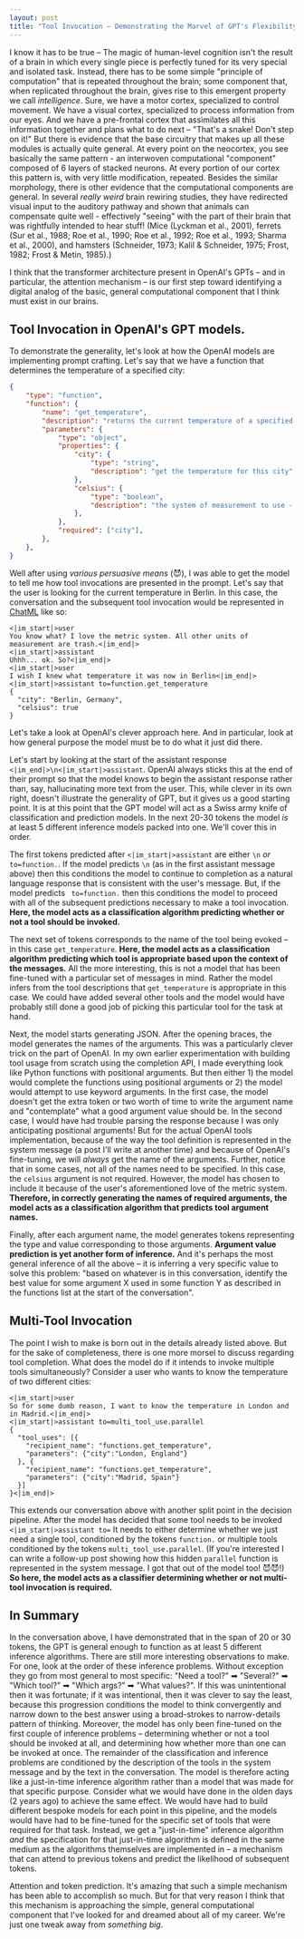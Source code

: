 ```yaml
---
layout: post
title: "Tool Invocation – Demonstrating the Marvel of GPT's Flexibility"
---
```


I know it has to be true – The magic of human-level cognition isn't the result of a brain in which every single piece is perfectly tuned for its very special and isolated task. Instead, there has to be some simple "principle of computation" that is repeated throughout the brain; some component that, when replicated throughout the brain, gives rise to this emergent property we call _intelligence_. Sure, we have a motor cortex, specialized to control movement. We have a visual cortex, specialized to process information from our eyes. And we have a pre-frontal cortex that assimilates all this information together and plans what to do next – "That's a snake! Don't step on it!" But there is evidence that the base circuitry that makes up all these modules is actually quite general. At every point on the neocortex, you see basically the same pattern - an interwoven computational "component" composed of 6 layers of stacked neurons. At every portion of our cortex this pattern is, with very little modification, repeated. Besides the similar morphology, there is other evidence that the computational components are general. In several _really weird_ brain rewiring studies, they have redirected visual input to the auditory pathway and shown that animals can compensate quite well - effectively "seeing" with the part of their brain that was rightfully intended to hear stuff! (Mice (Lyckman et al., 2001), ferrets (Sur et al., 1988; Roe et al., 1990; Roe et al., 1992; Roe et al., 1993; Sharma et al., 2000), and hamsters (Schneider, 1973; Kalil & Schneider, 1975; Frost, 1982; Frost & Metin, 1985).)

I think that the transformer architecture present in OpenAI's GPTs – and in particular, the attention mechanism – is our first step toward identifying a digital analog of the basic, general computational component that I think must exist in our brains.

## Tool Invocation in OpenAI's GPT models.

To demonstrate the generality, let's look at how the OpenAI models are implementing prompt crafting. Let's say that we have a function that determines the temperature of a specified city:

```json
{
    "type": "function",
    "function": {
        "name": "get_temperature",
        "description": "returns the current temperature of a specified city",
        "parameters": {
            "type": "object",
            "properties": {
                "city": {
                    "type": "string",
                    "description": "get the temperature for this city",
                },
                "celsius": {
                    "type": "boolean",
                    "description": "the system of measurement to use - defaults to `false` (Fahrenheit)",
                },
            },
            "required": ["city"],
        },
    },
}
```

Well after using _various persuasive means_ (😈), I was able to get the model to tell me how tool invocations are presented in the prompt. Let's say that the user is looking for the current temperature in Berlin. In this case, the conversation and the subsequent tool invocation would be represented in [ChatML](https://learn.microsoft.com/en-us/azure/ai-services/openai/how-to/chatgpt?tabs=python&pivots=programming-language-chat-ml#working-with-chat-markup-language-chatml) like so:


```
<|im_start|>user
You know what? I love the metric system. All other units of measurement are trash.<|im_end|>
<|im_start|>assistant
Uhhh... ok. So?<|im_end|>
<|im_start|>user
I wish I knew what temperature it was now in Berlin<|im_end|>
<|im_start|>assistant to=function.get_temperature
{
  "city": "Berlin, Germany",
  "celsius": true
}
```

Let's take a look at OpenAI's clever approach here. And in particular, look at how general purpose the model must be to do what it just did there.

Let's start by looking at the start of the assistant response `<|im_end|>\n<|im_start|>assistant`. OpenAI always sticks this at the end of their prompt so that the model knows to begin the assistant response rather than, say, hallucinating more text from the user. This, while clever in its own right, doesn't illustrate the generality of GPT, but it gives us a good starting point. It is at this point that the GPT model will act as a Swiss army knife of classification and prediction models. In the next 20-30 tokens the model _is_ at least 5 different inference models packed into one. We'll cover this in order.

The first tokens predicted after `<|im_start|>assistant` are either `\n` _or_ ` to=function.`. If the model predicts `\n` (as in the first assistant message above) then this conditions the model to continue to completion as a natural language response that is consistent with the user's message. But, if the model predicts ` to=function.` then this conditions the model to proceed with all of the subsequent predictions necessary to make a tool invocation. **Here, the model acts as a classification algorithm predicting whether or not a tool should be invoked.**

The next set of tokens corresponds to the name of the tool being evoked – in this case `get_temperature`. **Here, the model acts as a classification algorithm predicting which tool is appropriate based upon the context of the messages.** All the more interesting, this is not a model that has been fine-tuned with a particular set of messages in mind. Rather the model infers from the tool descriptions that `get_temperature` is appropriate in this case. We could have added several other tools and the model would have probably still done a good job of picking this particular tool for the task at hand.

Next, the model starts generating JSON. After the opening braces, the model generates the names of the arguments. This was a particularly clever trick on the part of OpenAI. In my own earlier experimentation with building tool usage from scratch using the completion API, I made everything look like Python functions with positional arguments. But then either 1) the model would complete the functions using positional arguments or 2) the model would attempt to use keyword arguments. In the first case, the model doesn't get the extra token or two worth of time to write the argument name and "contemplate" what a good argument value should be. In the second case, I would have had trouble parsing the response because I was only anticipating positional arguments! But for the actual OpenAI tools implementation, because of the way the tool definition is represented in the system message (a post I'll write at another time) and because of OpenAI's fine-tuning, we will _always_ get the name of the arguments. Further, notice that in some cases, not all of the names need to be specified. In this case, the `celsius` argument is not required. However, the model has chosen to include it because of the user's aforementioned love of the metric system. **Therefore, in correctly generating the names of required arguments, the model acts as a classification algorithm that predicts tool argument names.**

Finally, after each argument name, the model generates tokens representing the type and value corresponding to those arguments. **Argument value prediction is yet another form of inference.** And it's perhaps the most general inference of all the above – it is inferring a very specific value to solve this problem: "based on whatever is in this conversation, identify the best value for some argument X used in some function Y as described in the functions list at the start of the conversation".

## Multi-Tool Invocation

The point I wish to make is born out in the details already listed above. But for the sake of completeness, there is one more morsel to discuss regarding tool completion. What does the model do if it intends to invoke multiple tools simultaneously? Consider a user who wants to know the temperature of two different cities:

```
<|im_start|>user
So for some dumb reason, I want to know the temperature in London and in Madrid.<|im_end|>
<|im_start|>assistant to=multi_tool_use.parallel
{
  "tool_uses": [{
    "recipient_name": "functions.get_temperature",
    "parameters": {"city":"London, England"}
  }, {
    "recipient_name": "functions.get_temperature",
    "parameters": {"city":"Madrid, Spain"}
  }]
}<|im_end|>
```

This extends our conversation above with another split point in the decision pipeline. After the model has decided that some tool needs to be invoked `<|im_start|>assistant to=` It needs to either determine whether we just need a single tool, conditioned by the tokens `function.` or multiple tools conditioned by the tokens `multi_tool_use.parallel`. (If you're interested I can write a follow-up post showing how this hidden `parallel` function is represented in the system message. I got that out of the model too! 😈😈!) **So here, the model acts as a classifier determining whether or not multi-tool invocation is required.**

## In Summary
In the conversation above, I have demonstrated that in the span of 20 or 30 tokens, the GPT is general enough to function as at least 5 different inference algorithms. There are still more interesting observations to make. For one, look at the order of these inference problems. Without exception they go from most general to most specific: "Need a tool?" ➡ "Several?" ➡ "Which tool?" ➡ "Which args?" ➡ "What values?". If this was unintentional then it was fortunate; if it was intentional, then it was clever to say the least, because this progression conditions the model to think convergently and narrow down to the best answer using a broad-strokes to narrow-details pattern of thinking. Moreover, the model has only been fine-tuned on the first couple of inference problems – determining whether or not a tool should be invoked at all, and determining how whether more than one can be invoked at once. The remainder of the classification and inference problems are conditioned by the description of the tools in the system message and by the text in the conversation. The model is therefore acting like a just-in-time inference algorithm rather than a model that was made for that specific purpose. Consider what we would have done in the olden days (2 years ago) to achieve the same effect. We would have had to build different bespoke models for each point in this pipeline, and the models would have had to be fine-tuned for the specific set of tools that were required for that task. Instead, we get a "just-in-time" inference algorithm _and_ the specification for that just-in-time algorithm is defined in the same medium as the algorithms themselves are implemented in – a mechanism that can attend to previous tokens and predict the likelihood of subsequent tokens.


Attention and token prediction. It's amazing that such a simple mechanism has been able to accomplish so much. But for that very reason I think that this mechanism is approaching the simple, general computational component that I've looked for and dreamed about all of my career. We're just one tweak away from _something big_.
